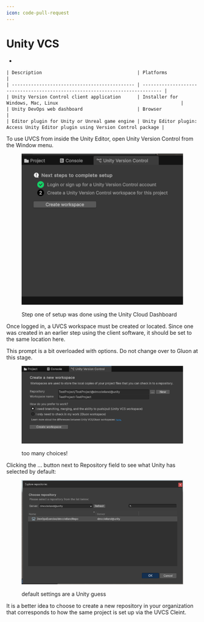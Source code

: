 ```yaml
---
icon: code-pull-request
---
```


# Unity VCS

*

    | Description                                   | Platforms                                                                     |
    | --------------------------------------------- | ----------------------------------------------------------------------------- |
    | Unity Version Control client application      | Installer for Windows, Mac, Linux                                             |
    | Unity DevOps web dashboard                    | Browser                                                                       |
    | Editor plugin for Unity or Unreal game engine | Unity Editor plugin: Access Unity Editor plugin using Version Control package |

To use UVCS from inside the Unity Editor, open Unity Version Control from the Window menu.

<figure><img src="../../.gitbook/assets/image (7).png" alt=""><figcaption><p>Step one of setup was done using the Unity Cloud Dashboard</p></figcaption></figure>

Once logged in, a UVCS workspace must be created or located. Since one was created in an earlier step using the client software, it should be set to the same location here.

This prompt is a bit overloaded with options. Do not change over to Gluon at this stage.&#x20;

<figure><img src="../../.gitbook/assets/image (8).png" alt=""><figcaption><p>too many choices!</p></figcaption></figure>

Clicking the ... button next to Repository field to see what Unity has selected by default:

<figure><img src="../../.gitbook/assets/image (10).png" alt=""><figcaption><p>default settings are a Unity guess</p></figcaption></figure>

It is a better idea to choose to create a new repository in your organization that corresponds to how the same project is set up via the UVCS Cleint.
